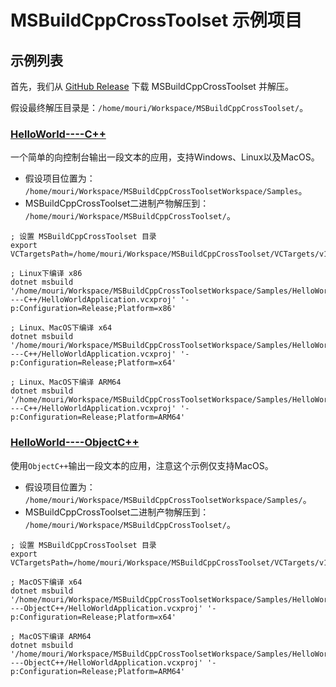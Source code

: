 ﻿# MSBuildCppCrossToolset 示例项目

## 示例列表
首先，我们从 [GitHub Release](https://github.com/Chuyu-Team/MSBuildCppCrossToolset/releases) 下载 MSBuildCppCrossToolset 并解压。

假设最终解压目录是：`/home/mouri/Workspace/MSBuildCppCrossToolset/`。

### [HelloWorld----C++](HelloWorld----C++/HelloWorldApplication.vcxproj)
一个简单的向控制台输出一段文本的应用，支持Windows、Linux以及MacOS。
* 假设项目位置为： `/home/mouri/Workspace/MSBuildCppCrossToolsetWorkspace/Samples`。
* MSBuildCppCrossToolset二进制产物解压到： `/home/mouri/Workspace/MSBuildCppCrossToolset/`。

```
; 设置 MSBuildCppCrossToolset 目录
export VCTargetsPath=/home/mouri/Workspace/MSBuildCppCrossToolset/VCTargets/v170/

; Linux下编译 x86
dotnet msbuild '/home/mouri/Workspace/MSBuildCppCrossToolsetWorkspace/Samples/HelloWorld----C++/HelloWorldApplication.vcxproj' '-p:Configuration=Release;Platform=x86'

; Linux、MacOS下编译 x64
dotnet msbuild '/home/mouri/Workspace/MSBuildCppCrossToolsetWorkspace/Samples/HelloWorld----C++/HelloWorldApplication.vcxproj' '-p:Configuration=Release;Platform=x64'

; Linux、MacOS下编译 ARM64
dotnet msbuild '/home/mouri/Workspace/MSBuildCppCrossToolsetWorkspace/Samples/HelloWorld----C++/HelloWorldApplication.vcxproj' '-p:Configuration=Release;Platform=ARM64'

```


### [HelloWorld----ObjectC++](HelloWorld----ObjectC++/HelloWorldApplication.vcxproj)
使用`ObjectC++`输出一段文本的应用，注意这个示例仅支持MacOS。
* 假设项目位置为： `/home/mouri/Workspace/MSBuildCppCrossToolsetWorkspace/Samples/`。
* MSBuildCppCrossToolset二进制产物解压到： `/home/mouri/Workspace/MSBuildCppCrossToolset/`。

```
; 设置 MSBuildCppCrossToolset 目录
export VCTargetsPath=/home/mouri/Workspace/MSBuildCppCrossToolset/VCTargets/v170/

; MacOS下编译 x64
dotnet msbuild '/home/mouri/Workspace/MSBuildCppCrossToolsetWorkspace/Samples/HelloWorld----ObjectC++/HelloWorldApplication.vcxproj' '-p:Configuration=Release;Platform=x64'

; MacOS下编译 ARM64
dotnet msbuild '/home/mouri/Workspace/MSBuildCppCrossToolsetWorkspace/Samples/HelloWorld----ObjectC++/HelloWorldApplication.vcxproj' '-p:Configuration=Release;Platform=ARM64'

```
